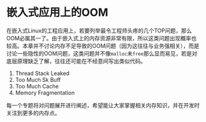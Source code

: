 # 嵌入式应用上的OOM

在嵌入式Linux的工程应用上，若要列举最令工程师头疼的几个TOP问题，那么OOM必属其一了。由于嵌入式上的内存资源非常有限，所以这类问题出现概率也较高。本章并不讨论内存不足导致的OOM问题（因为这往往与业务强相关），而是讨论一些隐性的OOM问题，这类问题并不像`malloc`未`free`那么显而易见，若是对底层原理缺乏了解，往往还可能在不经意间写出类似代码。

1. Thread Stack Leaked
2. Too Much Sk Buff
3. Too Much Cache
4. Memory Fragmentation

每一个专题将对问题展开进行阐述，希望能让大家掌握相关内存知识，并在开发时关注到更多的内存点。